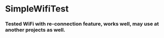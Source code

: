 # SimpleWifiTest

### Tested WiFi with re-connection feature, works well, may use at another projects as well.
